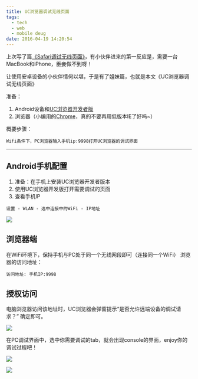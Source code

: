 ```yaml
---
title: UC浏览器调试无线页面
tags:
  - tech
  - web
  - mobile deug
date: 2016-04-19 14:20:54
---
```


上次写了篇[《Safari调试无线页面》](/archives/safari-web-debug/)，有小伙伴进来的第一反应是，需要一台MacBook和iPhone，臣妾做不到呀！

让使用安卓设备的小伙伴情何以堪，于是有了姐妹篇，也就是本文《UC浏览器调试无线页面》

准备：

1. Android设备和[UC浏览器开发者版](http://www.uc.cn/business/developer/)
2. 浏览器（小编用的[Chrome](http://www.google.cn/chrome/browser/)，真的不要再用低版本IE了好吗~）

概要步骤：

```
Wifi条件下，PC浏览器输入手机ip:9998打开UC浏览器的调试界面
```
<!-- more -->
***

## Android手机配置
1. 准备：在手机上安装UC浏览器开发者版本
2. 使用UC浏览器开发版打开需要调试的页面
3. 查看手机IP

```
设置 - WLAN - 选中连接中的WiFi - IP地址
```

![](http://cdn.sinacloud.net/woodysblog/safari-web-debug/ip.png)

## 浏览器端

在WiFi环境下，保持手机与PC处于同一个无线网段即可（连接同一个WiFi）
浏览器的访问地址：

```
访问地址: 手机IP:9998
```

## 授权访问

电脑浏览器访问该地址时，UC浏览器会弹窗提示“是否允许远端设备的调试请求？” 确定即可。

![](http://cdn.sinacloud.net/woodysblog/safari-web-debug/authorize.png)

在PC调试界面中，选中你需要调试的tab，就会出现console的界面，enjoy你的调试过程吧！

![](http://cdn.sinacloud.net/woodysblog/safari-web-debug/uc_index.png)  

![](http://cdn.sinacloud.net/woodysblog/safari-web-debug/uc_debug.png)
